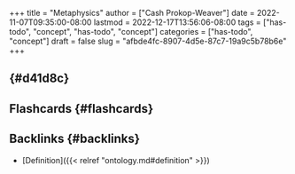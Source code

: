 +++
title = "Metaphysics"
author = ["Cash Prokop-Weaver"]
date = 2022-11-07T09:35:00-08:00
lastmod = 2022-12-17T13:56:06-08:00
tags = ["has-todo", "concept", "has-todo", "concept"]
categories = ["has-todo", "concept"]
draft = false
slug = "afbde4fc-8907-4d5e-87c7-19a9c5b78b6e"
+++

##  {#d41d8c}


## Flashcards {#flashcards}


## Backlinks {#backlinks}

-   [Definition]({{< relref "ontology.md#definition" >}})
